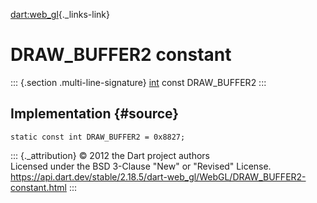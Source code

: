 [dart:web\_gl](../../dart-web_gl/dart-web_gl-library){._links-link}

DRAW\_BUFFER2 constant
======================

::: {.section .multi-line-signature}
[int](../../dart-core/int-class) const DRAW\_BUFFER2
:::

Implementation {#source}
--------------

``` {.language-dart data-language="dart"}
static const int DRAW_BUFFER2 = 0x8827;
```

::: {._attribution}
© 2012 the Dart project authors\
Licensed under the BSD 3-Clause \"New\" or \"Revised\" License.\
<https://api.dart.dev/stable/2.18.5/dart-web_gl/WebGL/DRAW_BUFFER2-constant.html>
:::
